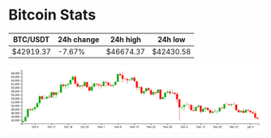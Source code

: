 # Bitcoin Stats

BTC/USDT|24h change|24h high|24h low|
|---|---|---|---|
|$42919.37|-7.67%|$46674.37|$42430.58|

<img src="./chart.svg">
